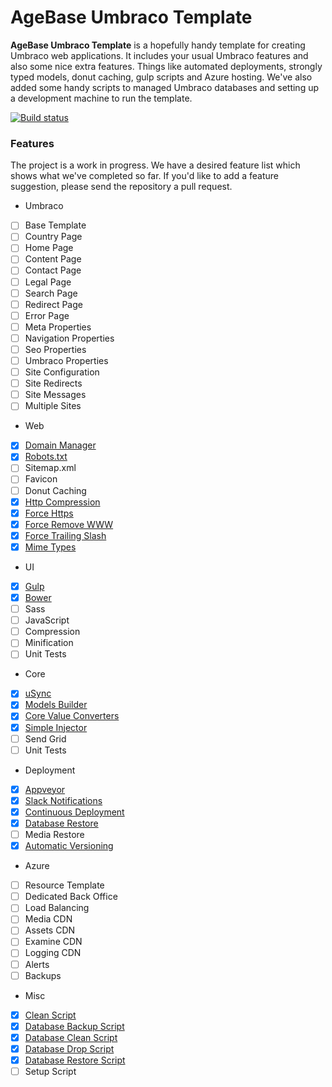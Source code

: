 # AgeBase Umbraco Template

**AgeBase Umbraco Template** is a hopefully handy template for creating Umbraco web applications. It includes your usual Umbraco features and also some nice extra features. Things like automated deployments, strongly typed models, donut caching, gulp scripts and Azure hosting. We've also added some handy scripts to managed Umbraco databases and setting up a development machine to run the template.

[![Build status](https://ci.appveyor.com/api/projects/status/xu7qpbvmvlimlaew/branch/master?svg=true)](https://ci.appveyor.com/project/AgeBase/umbraco-template/branch/master)

### Features

The project is a work in progress. We have a desired feature list which shows what we've completed so far. If you'd like to add a feature suggestion, please send the repository a pull request.

- Umbraco
 - [ ] Base Template
 - [ ] Country Page
 - [ ] Home Page
 - [ ] Content Page
 - [ ] Contact Page
 - [ ] Legal Page
 - [ ] Search Page
 - [ ] Redirect Page
 - [ ] Error Page
 - [ ] Meta Properties
 - [ ] Navigation Properties
 - [ ] Seo Properties
 - [ ] Umbraco Properties
 - [ ] Site Configuration
 - [ ] Site Redirects
 - [ ] Site Messages
 - [ ] Multiple Sites
- Web
 - [x] [Domain Manager](src/AgeBaseTemplate/app_plugins/AgeBase.DomainManager)
 - [x] [Robots.txt](src/AgeBaseTemplate/robots.txt)
 - [ ] Sitemap.xml
 - [ ] Favicon
 - [ ] Donut Caching
 - [x] [Http Compression](src/AgeBaseTemplate/web.config#L347)
 - [x] [Force Https](src/AgeBaseTemplate/web.config#L358)
 - [x] [Force Remove WWW](src/AgeBaseTemplate/web.config#L365)
 - [x] [Force Trailing Slash](src/AgeBaseTemplate/web.config#L372)
 - [x] [Mime Types](src/AgeBaseTemplate/web.config#L298)
- UI
 - [x] [Gulp](src/AgeBaseTemplate.UI/gulpfile.js)
 - [x] [Bower](src/AgeBaseTemplate.UI/bower.json)
 - [ ] Sass
 - [ ] JavaScript
 - [ ] Compression
 - [ ] Minification
 - [ ] Unit Tests
- Core
 - [x] [uSync](src/AgeBaseTemplate/usync/data)
 - [x] [Models Builder](src/AgeBaseTemplate.Core/ContentTypes)
 - [x] [Core Value Converters](src/AgeBaseTemplate.Core/packages.config#L33)
 - [x] [Simple Injector](src/AgeBaseTemplate.Core/Global/GlobalApplication.cs#L24)
 - [ ] Send Grid
 - [ ] Unit Tests
- Deployment
 - [x] [Appveyor](appveyor.yml)
 - [x] [Slack Notifications](appveyor.yml#L56)
 - [x] [Continuous Deployment](appveyor.yml#L51)
 - [x] [Database Restore](appveyor.yml#L47)
 - [ ] Media Restore
 - [x] [Automatic Versioning](appveyor.yml#L12)
- Azure
 - [ ] Resource Template
 - [ ] Dedicated Back Office
 - [ ] Load Balancing
 - [ ] Media CDN
 - [ ] Assets CDN
 - [ ] Examine CDN
 - [ ] Logging CDN
 - [ ] Alerts
 - [ ] Backups
- Misc
 - [x] [Clean Script](scripts/Repo.Clean.bat)
 - [x] [Database Backup Script](scripts/Database.Backup.bat)
 - [x] [Database Clean Script](scripts/Database.Clean.bat)
 - [x] [Database Drop Script](scripts/Database.Drop.bat)
 - [x] [Database Restore Script](scripts/Database.Restore.bat)
 - [ ] Setup Script